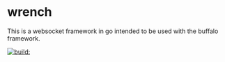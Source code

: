 # wrench
This is a websocket framework in go intended to be used with the buffalo framework.

<div class="repo-badge">
        <a href="#" id="status-image-popup" title="Latest push build on default branch: " name="status-images" class="open-popup" data-ember-action="" data-ember-action-1332="1332">
          <img src="https://travis-ci.org/mclark4386/wrench.svg?branch=master" alt="build:">
        </a>
      </div>